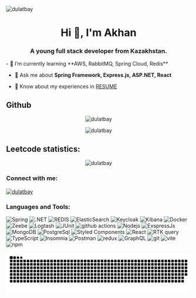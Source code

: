 <p align="left"> <img src="https://komarev.com/ghpvc/?username=Dulatbay&plastic" alt="dulatbay" /> </p>
<h1 align="center">Hi 👋, I'm Akhan</h1>
<!-- <p align="center">
  <a href="https://git.io/typing-svg"><img src="https://readme-typing-svg.herokuapp.com?font=Fira+Code&weight=600&size=18&duration=4000&pause=7000&color=FF0000&background=FFFFFF00&center=true&vCenter=true&random=true&width=700&lines=FULLstack" alt="Typing SVG" /></a> 
</p> -->
<h3 align="center">A young full stack developer from Kazakhstan.</h3>
- 🌱 I’m currently learning **AWS, RabbitMQ, Spring Cloud, Redis**

- 💬 Ask me about **Spring Framework, Express.js, ASP.NET, React**

- 📄 Know about my experiences in [RESUME](https://drive.google.com/file/d/1O9gpitL_fMCcOAlLZ0CWJ1UAJtrcTBW_/view?usp=sharing)


<h2>Github</h2>
<p align="center"> <img src="https://myreadme.vercel.app/api/embed/Dulatbay?panels=userstatistics,toprepositories,toplanguages,commitgraph" alt="dulatbay" /></p>
<p align="center"> <img src="https://github-readme-streak-stats.herokuapp.com/?user=Dulatbay" alt="dulatbay" /></p>

<h2>Leetcode statistics:</h2>
<p align="center"><img src="https://leetcode-stats-six.vercel.app/api?username=iiostream&theme=dark" alt="dulatbay" /></p>




<h3 align="left">Connect with me:</h3>
<p align="left">
<a href="https://www.linkedin.com/in/akhan-dulatbay-522b91268/" target="blank"><img align="center" src="https://raw.githubusercontent.com/rahuldkjain/github-profile-readme-generator/master/src/images/icons/Social/linked-in-alt.svg" alt="dulatbay" height="30" width="40" /></a>
</p>

<h3 align="left">Languages and Tools:</h3>
<p align="left"> 
  <img alt="Spring" src="https://img.shields.io/badge/-Spring-0?style=flat-square&logo=Spring&logoColor=white" />
  <img alt=".NET" src="https://img.shields.io/badge/-.Net-764ABC?style=flat-square&logo=.Net&logoColor=white" />
  <img alt="REDIS" src="https://img.shields.io/badge/-Redis-DC382C?style=flat-square&logo=Redis&logoColor=white" />
  <img alt="ElasticSearch" src="https://img.shields.io/badge/-ElasticSearch-E10098?style=flat-square&logo=ElasticSearch&logoColor=white" />
  <img alt="Keycloak" src="https://img.shields.io/badge/-Keycloak-222?style=flat-square&logo=Keycloak&logoColor=white" />
  <img alt="Kibana" src="https://img.shields.io/badge/-Kibana-F04E98?style=flat-square&logo=Kibana&logoColor=white" />
  <img alt="Docker" src="https://img.shields.io/badge/-Docker-46a2f1?style=flat-square&logo=docker&logoColor=white" />
  <img alt="Zeebe" src="https://img.shields.io/badge/-Zeebe-508080?style=flat-square&logo=Zeebe&logoColor=white" />
  <img alt="Logtash" src="https://img.shields.io/badge/-Logtash-FEC514?style=flat-square&logo=Zeebe&logoColor=white" />
  <img alt="JUnit" src="https://img.shields.io/badge/-JUnit-DE5B54?style=flat-square&logo=JUnit&logoColor=white" />
  <img alt="github actions" src="https://img.shields.io/badge/-Github_Actions-2088FF?style=flat-square&logo=github-actions&logoColor=white" />
  <img alt="Nodejs" src="https://img.shields.io/badge/-Nodejs-43853d?style=flat-square&logo=Node.js&logoColor=white" />
  <img alt="ExspressJs" src="https://img.shields.io/badge/-ExspressJs-43853d?style=flat-square&logo=ExspressJs&logoColor=white" />
  <img alt="MongoDB" src="https://img.shields.io/badge/-MongoDB-13aa52?style=flat-square&logo=mongodb&logoColor=white" />
  <img alt="PostgreSql" src="https://img.shields.io/badge/-PostgreSql-2988FF?style=flat-square&logo=PostgreSql&logoColor=white" />
  <img alt="Styled Components" src="https://img.shields.io/badge/-Styled_Components-db7092?style=flat-square&logo=styled-components&logoColor=white" />
  <img alt="React" src="https://img.shields.io/badge/-React-45b8d8?style=flat-square&logo=react&logoColor=white" />
  <img alt="RTK query" src="https://img.shields.io/badge/-RtkQuery-45b8d8?style=flat-square&logo=RTK Query&logoColor=white" />
  <img alt="TypeScript" src="https://img.shields.io/badge/-TypeScript-007ACC?style=flat-square&logo=typescript&logoColor=white" />
  <img alt="Insomnia" src="https://img.shields.io/badge/-Insomnia-5849BE?style=flat-square&logo=insomnia&logoColor=white" />
  <img alt="Postman" src="https://img.shields.io/badge/-Postman-F95032?style=flat-square&logo=postman&logoColor=white" />
  <img alt="redux" src="https://img.shields.io/badge/-Redux-764ABC?style=flat-square&logo=redux&logoColor=white" />
  <img alt="GraphQL" src="https://img.shields.io/badge/-GraphQL-E10098?style=flat-square&logo=graphql&logoColor=white" />
  <img alt="git" src="https://img.shields.io/badge/-Git-F05032?style=flat-square&logo=git&logoColor=white" />
  <img alt="vite" src="https://img.shields.io/badge/-vite-B246FF?style=flat-square&logo=vite&logoColor=white" />
  <img alt="npm" src="https://img.shields.io/badge/-NPM-CB3837?style=flat-square&logo=npm&logoColor=white" />
</p>

<picture>
  <source media="(prefers-color-scheme: dark)" srcset="https://raw.githubusercontent.com/dulatbay/dulatbay/output/github-contribution-grid-snake-dark.svg">
  <source media="(prefers-color-scheme: light)" srcset="https://raw.githubusercontent.com/dulatbay/dulatbay/output/github-contribution-grid-snake.svg">
  <img alt="github contribution grid snake animation" src="https://raw.githubusercontent.com/dulatbay/dulatbay/output/github-contribution-grid-snake.svg">
</picture>

